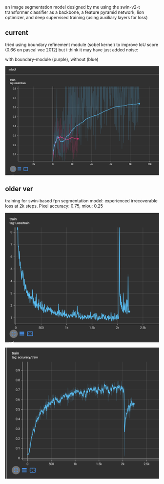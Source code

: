 an image segmentation model designed by me using the swin-v2-t transformer classifier as a backbone, a feature pyramid network, lion optimizer, and deep supervised training (using auxiliary layers for loss)

## current

tried using boundary refinement module (sobel kernel) to
improve IoU score (0.66 on pascal voc 2012) but i think it may have 
just added noise:

with boundary-module (purple), without (blue)

![alt text](image.png)



## older ver

training for swin-based fpn segmentation model: experienced irrecoverable loss at 2k steps. Pixel accuracy: 0.75, miou: 0.25

![alt text](ss/loss_spike.png)

![alt text](ss/image.png)
